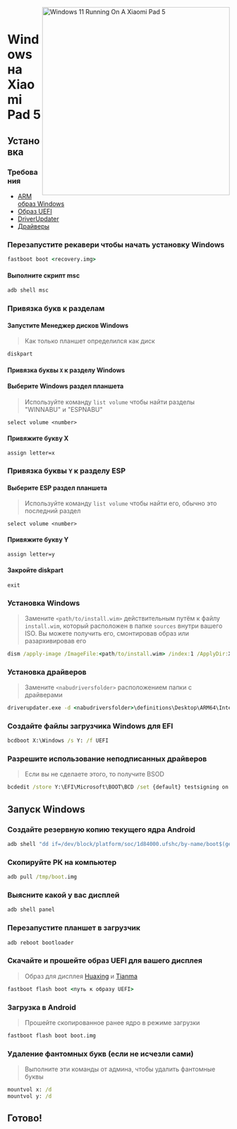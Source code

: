 ﻿﻿<img align="right" src="https://raw.githubusercontent.com/erdilS/Port-Windows-11-Xiaomi-Pad-5/main/nabu.png" width="425" alt="Windows 11 Running On A Xiaomi Pad 5">


# Windows на Xiaomi Pad 5

## Установка

### Требования
- [ARM образ Windows](https://uupdump.net/)
- [Образ UEFI](/images/)
- [DriverUpdater](https://github.com/WOA-Project/DriverUpdater/releases/latest)
- [Драйверы](https://github.com/map220v/MiPad5-drivers)

### Перезапустите рекавери чтобы начать установку Windows

```cmd
fastboot boot <recovery.img>
```

#### Выполните скрипт msc

```cmd
adb shell msc
```

### Привязка букв к разделам
  

#### Запустите Менеджер дисков Windows

> Как только планшет определился как диск

```cmd
diskpart
```


#### Привязка буквы  `X` к разделу Windows

#### Выберите Windows раздел планшета
> Используйте команду `list volume` чтобы найти разделы "WINNABU" и "ESPNABU"

```diskpart
select volume <number>
```

#### Привяжите букву X
```diskpart
assign letter=x
```

### Привязка буквы  `Y`  к разделу ESP

#### Выберите ESP раздел планшета
> Используйте команду `list volume` чтобы найти его, обычно это последний раздел

```diskpart
select volume <number>
```

#### Привяжите букву Y

```diskpart
assign letter=y
```

#### Закройте diskpart
```diskpart
exit
```

  
  

### Установка Windows

> Замените `<path/to/install.wim>` действительным путём к файлу `install.wim`, который расположен в папке `sources` внутри вашего ISO. Вы можете получить его, смонтировав образ или разархивировав его

```cmd
dism /apply-image /ImageFile:<path/to/install.wim> /index:1 /ApplyDir:X:\
```

### Установка драйверов

> Замените `<nabudriversfolder>` расположением папки с драйверами

```cmd
driverupdater.exe -d <nabudriversfolder>\definitions\Desktop\ARM64\Internal\nabu.txt -r <nabudriversfolder> -p X:
```

  

### Создайте файлы загрузчика Windows для EFI

```cmd
bcdboot X:\Windows /s Y: /f UEFI
```

  
  

### Разрешите использование неподписанных драйверов

> Если вы не сделаете этого, то получите BSOD

```cmd
bcdedit /store Y:\EFI\Microsoft\BOOT\BCD /set {default} testsigning on
```


## Запуск Windows

### Создайте резервную копию текущего ядра Android

```cmd
adb shell "dd if=/dev/block/platform/soc/1d84000.ufshc/by-name/boot$(getprop ro.boot.slot_suffix) of=/tmp/boot.img"
```

### Скопируйте РК на компьютер

```cmd
adb pull /tmp/boot.img
```
### Выясните какой у вас дисплей

```cmd
adb shell panel
```
### Перезапустите планшет в загрузчик 

```cmd
adb reboot bootloader
```

### Скачайте и прошейте образ UEFI для вашего дисплея
> Образ для дисплея [Huaxing](https://raw.githubusercontent.com/erdilS/Port-Windows-11-Xiaomi-Pad-5/main/images/xiaomi-nabu_huaxing.img) и [Tianma](https://raw.githubusercontent.com/erdilS/Port-Windows-11-Xiaomi-Pad-5/main/images/xiaomi-nabu_tianma.img)
```cmd
fastboot flash boot <путь к образу UEFI>
```

### Загрузка в Android
> Прошейте скопированное ранее ядро в режиме загрузки

```cmd
fastboot flash boot boot.img
```
### Удаление фантомных букв (если не исчезли сами)
> Выполните эти команды от админа, чтобы удалить фантомные буквы
```cmd
mountvol x: /d
mountvol y: /d
```
## Готово!
